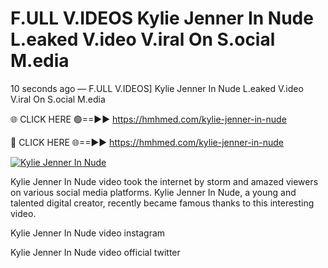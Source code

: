 # F.ULL V.IDEOS Kylie Jenner In Nude L.eaked V.ideo V.iral On S.ocial M.edia

10 seconds ago — F.ULL V.IDEOS] Kylie Jenner In Nude L.eaked V.ideo V.iral On S.ocial M.edia

🌐 CLICK HERE 🟢==►► https://hmhmed.com/kylie-jenner-in-nude

🔴 CLICK HERE 🌐==►► https://hmhmed.com/kylie-jenner-in-nude

[![Kylie Jenner In Nude](https://i.imgur.com/dJHk4Zq.gif)](https://hmhmed.com/kylie-jenner-in-nude)

Kylie Jenner In Nude video took the internet by storm and amazed viewers on various social media platforms. Kylie Jenner In Nude, a young and talented digital creator, recently became famous thanks to this interesting video.

Kylie Jenner In Nude video instagram

Kylie Jenner In Nude video official twitter